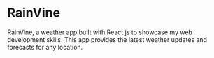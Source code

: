 # RainVine
RainVine, a weather app built with React.js to showcase my web development skills. This app provides the latest weather updates and forecasts for any location.
